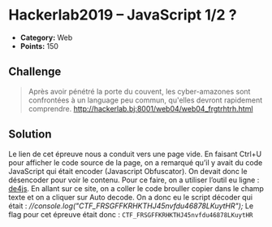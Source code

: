 # Hackerlab2019 – JavaScript 1/2 ?

* **Category:** Web
* **Points:** 150

## Challenge

> Après avoir pénétré la porte du couvent, les cyber-amazones sont confrontées à un language peu commun, qu'elles 
>devront rapidement comprendre. http://hackerlab.bj:8001/web04/web04_frgtrhtrh.html

## Solution
Le lien de cet épreuve nous a conduit vers une page vide. En faisant Ctrl+U pour afficher le code source de la page, on a remarqué qu’il y avait du code JavaScript qui était encoder (Javascript Obfuscator). On devait donc le désencoder  pour voir le contenu. Pour ce faire, on a utiliser l’outil eu ligne : [de4js](https://lelinhtinh.github.io/de4js/). En allant sur ce site, on a coller le code brouller copier dans le champ texte et on a cliquer sur Auto decode. On a donc eu le script décoder qui était : _//console.log("CTF_FRSGFFKRHKTHJ45nvfdu46878LKuytHR");_
Le flag pour cet épreuve était donc : ```CTF_FRSGFFKRHKTHJ45nvfdu46878LKuytHR```